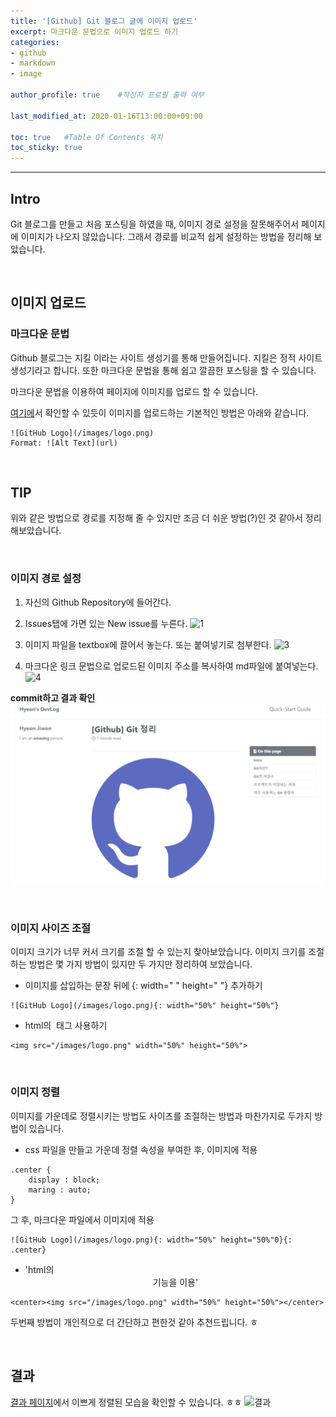 ```yaml
---
title: '[Github] Git 블로그 글에 이미지 업로드' 
excerpt: 마크다운 문법으로 이미지 업로드 하기
categories:
- github
- markdown
- image

author_profile: true    #작성자 프로필 출력 여부

last_modified_at: 2020-01-16T13:00:00+09:00

toc: true   #Table Of Contents 목차 
toc_sticky: true
---
```


---
## Intro
Git 블로그를 만들고 처음 포스팅을 하였을 때, 이미지 경로 설정을 잘못해주어서 페이지에 이미지가 나오지 않았습니다. 그래서 경로를 비교적 쉽게 설정하는 방법을 정리해 보았습니다. 

<br>

## 이미지 업로드 
### 마크다운 문법
Github 블로그는 지킬 이라는 사이트 생성기를 통해 만들어집니다. 지킬은 정적 사이트 생성기라고 합니다. 
또한 마크다운 문법을 통해 쉽고 깔끔한 포스팅을 할 수 있습니다. 

마크다운 문법을 이용하여 페이지에 이미지를 업로드 할 수 있습니다. 

[여기에](https://guides.github.com/features/mastering-markdown/)서 확인할 수 있듯이 이미지를 업로드하는 기본적인 방법은 아래와 같습니다.

```
![GitHub Logo](/images/logo.png)
Format: ![Alt Text](url)
```

<br>

## TIP
위와 같은 방법으로 경로를 지정해 줄 수 있지만 조금 더 쉬운 방법(?)인 것 같아서 정리해보았습니다.

<br>

### 이미지 경로 설정
1. 자신의 Github Repository에 들어간다.

2. Issues탭에 가면 있는 New issue를 누른다.
![1](https://user-images.githubusercontent.com/47733530/72496134-12210a00-386c-11ea-80a9-d22f01b59af8.png)

3. 이미지 파일을 textbox에 끌어서 놓는다. 또는 붙여넣기로 첨부한다. 
![3](https://user-images.githubusercontent.com/47733530/72496141-16e5be00-386c-11ea-92eb-cdffc77d75ca.png)

4. 마크다운 링크 문법으로 업로드된 이미지 주소를 복사하여 md파일에 붙여넣는다. 
![4](https://user-images.githubusercontent.com/47733530/72496147-18af8180-386c-11ea-8c9a-dbcf36153e8a.png)

__commit하고 결과 확인__
![5](/assets/img/5.png)

<br>

### 이미지 사이즈 조절 
이미지 크기가 너무 커서 크기를 조절 할 수 있는지 찾아보았습니다.
이미지 크기를 조절하는 방법은 몇 가지 방법이 있지만 두 가지만 정리하여 보았습니다. 

- 이미지를 삽입하는 문장 뒤에 {: width=" " height=" "} 추가하기

```
![GitHub Logo](/images/logo.png){: width="50%" height="50%"}
```

- html의 <img> 태그 사용하기

```
<img src="/images/logo.png" width="50%" height="50%">
```

<br>

### 이미지 정렬
이미지를 가운데로 정렬시키는 방법도 사이즈를 조절하는 방법과 마찬가지로 두가지 방법이 있습니다.

- css 파일을 만들고 가운데 정렬 속성을 부여한 후, 이미지에 적용 

```
.center {
    display : block;
    maring : auto;
}
```
그 후, 마크다운 파일에서 이미지에 적용

```
![GitHub Logo](/images/logo.png){: width="50%" height="50%"0}{: .center}
```

- 'html의 <center> 기능을 이용'

```
<center><img src="/images/logo.png" width="50%" height="50%"></center>
```

두번째 방법이 개인적으로 더 간단하고 편한것 같아 추천드립니다. ㅎ 

<br>

## 결과
[결과 페이지](https://hyeonjiwon.github.io/git/git%20%EB%AA%85%EB%A0%B9%EC%96%B4/git/)에서 이쁘게 정렬된 모습을 확인할 수 있습니다. ㅎㅎ
![결과](https://user-images.githubusercontent.com/47733530/72496152-1b11db80-386c-11ea-87c5-121d8a4ef7fa.png)